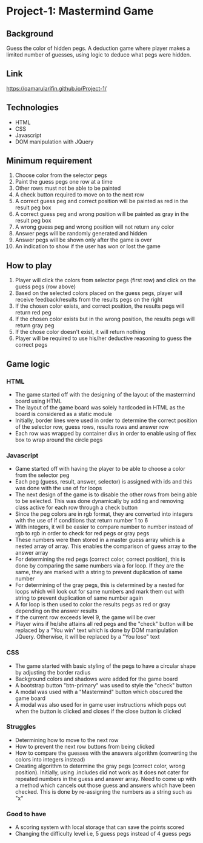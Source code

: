 # Project-1: Mastermind Game

## Background

Guess the color of hidden pegs. A deduction game where player
makes a limited number of guesses,
using logic to deduce what pegs were hidden.

## Link

https://qamarularifin.github.io/Project-1/

## Technologies

- HTML
- CSS
- Javascript
- DOM manipulation with JQuery

## Minimum requirement

1. Choose color from the selector pegs
2. Paint the guess pegs one row at a time
3. Other rows must not be able to be painted
4. A check button required to move on to the next row
5. A correct guess peg and correct position will be painted as red in the result peg box
6. A correct guess peg and wrong position will be painted as gray in the result peg box
7. A wrong guess peg and wrong position will not return any color
8. Answer pegs will be randomly generated and hidden
9. Answer pegs will be shown only after the game is over
10. An indication to show if the user has won or lost the game

## How to play

1. Player will click the colors from selector pegs (first row) and click on the guess pegs (row above)
2. Based on the selected colors placed on the guess pegs, player will receive feedback/results from the results pegs on the right
3. If the chosen color exists, and correct position, the results pegs will return red peg
4. If the chosen color exists but in the wrong position, the results pegs will return gray peg
5. If the chose color doesn't exist, it will return nothing
6. Player will be required to use his/her deductive reasoning to guess the correct pegs

## Game logic

### HTML

- The game started off with the designing of the layout of the mastermind board using HTML
- The layout of the game board was solely hardcoded in HTML as the board is considered as a static module
- Initially, border lines were used in order to determine the correct position of the selector row, guess rows, results rows and answer row
- Each row was wrapped by container divs in order to enable using of flex box to wrap around the circle pegs

### Javascript

- Game started off with having the player to be able to choose a color from the selector peg
- Each peg (guess, result, answer, selector) is assigned with ids and this was done with the use of for loops
- The next design of the game is to disable the other rows from being able to be selected. This was done dynamically by adding and removing class active for each row through a check button
- Since the peg colors are in rgb format, they are converted into integers with the use of if conditions that return number 1 to 6
- With integers, it will be easier to compare number to number instead of rgb to rgb in order to check for red pegs or gray pegs
- These numbers were then stored in a master guess array which is a nested array of array. This enables the comparison of guess array to the answer array
- For determining the red pegs (correct color, correct position), this is done by comparing the same numbers via a for loop. If they are the same, they are marked with a string to prevent duplication of same number
- For determining of the gray pegs, this is determined by a nested for loops which will look out for same numbers and mark them out with string to prevent duplication of same number again
- A for loop is then used to color the results pegs as red or gray depending on the answer results
- If the current row exceeds level 9, the game will be over
- Player wins if he/she attains all red pegs and the "check" button will be replaced by a "You win" text which is done by DOM manipulation JQuery. Otherwise, it will be replaced by a "You lose" text

### CSS

- The game started with basic styling of the pegs to have a circular shape by adjusting the border radius
- Background colors and shadows were added for the game board
- A bootstrap button "btn-primary" was used to style the "check" button
- A modal was used with a "Mastermind" button which obscured the game board
- A modal was also used for in game user instructions which pops out when the button is clicked and closes if the close button is clicked

### Struggles

- Determining how to move to the next row
- How to prevent the next row buttons from being clicked
- How to compare the guesses with the answers algorithm (converting the colors into integers instead)
- Creating algorithm to determine the gray pegs (correct color, wrong position). Initially, using .includes did not work as it does not cater for repeated numbers in the guess and answer array. Need to come up with a method which cancels out those guess and answers which have been checked. This is done by re-assigning the numbers as a string such as "x"

### Good to have

- A scoring system with local storage that can save the points scored
- Changing the difficulty level i.e, 5 guess pegs instead of 4 guess pegs
